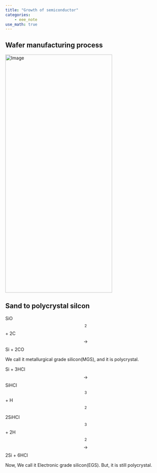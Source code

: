 ```yaml
---
title: "Growth of semiconductor"
categories:
    - eee_note
use_math: true
---
```

## Wafer manufacturing process

<img width="335" height="745" alt="Image" src="https://github.com/user-attachments/assets/5769a8f1-0dcd-46b2-b981-5c903ab25a8a" />

## Sand to polycrystal silcon

SiO$$_2$$ + 2C $$\rightarrow$$ Si + 2CO

We call it metallurgical grade silicon(MGS), and it is polycrystal.

Si + 3HCl $$\rightarrow$$ SiHCl$$_3$$ + H$$_2$$

2SiHCl$$_3$$ + 2H$$_2$$ $$\rightarrow$$ 2Si + 6HCl

Now, We call it Electronic grade silicon(EGS). But, it is still polycrystal.
